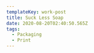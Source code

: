 ```yaml
---
templateKey: work-post
title: Suck Less Soap
date: 2020-08-20T02:40:50.565Z
tags:
  - Packaging
  - Print
---
```

